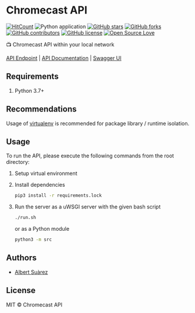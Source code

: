# Chromecast API

[![HitCount](http://hits.dwyl.io/AlbertSuarez/chromecast-api.svg)](http://hits.dwyl.io/AlbertSuarez/chromecast-api)
![Python application](https://github.com/AlbertSuarez/chromecast-api/workflows/Python%20application/badge.svg)
[![GitHub stars](https://img.shields.io/github/stars/AlbertSuarez/chromecast-api.svg)](https://GitHub.com/AlbertSuarez/chromecast-api/stargazers/)
[![GitHub forks](https://img.shields.io/github/forks/AlbertSuarez/chromecast-api.svg)](https://GitHub.com/AlbertSuarez/chromecast-api/network/)
[![GitHub contributors](https://img.shields.io/github/contributors/AlbertSuarez/chromecast-api.svg)](https://GitHub.com/AlbertSuarez/chromecast-api/graphs/contributors/)
[![GitHub license](https://img.shields.io/github/license/AlbertSuarez/chromecast-api.svg)](https://github.com/AlbertSuarez/chromecast-api/blob/master/LICENSE)
[![Open Source Love](https://badges.frapsoft.com/os/v2/open-source.svg?v=103)](https://GitHub.com/AlbertSuarez/chromecast-api)

📺 Chromecast API within your local network

[API Endpoint](http://localhost:8321/) | [API Documentation](http://localhost:8321/docs) | [Swagger UI](http://localhost:8321/ui)

## Requirements

1. Python 3.7+

## Recommendations

Usage of [virtualenv](https://realpython.com/blog/python/python-virtual-environments-a-primer/) is recommended for package library / runtime isolation.

## Usage

To run the API, please execute the following commands from the root directory:

1. Setup virtual environment

2. Install dependencies

    ```bash
    pip3 install -r requirements.lock
    ```

3. Run the server as a uWSGI server with the given bash script

    ```bash
    ./run.sh
    ```

    or as a Python module

    ```bash
    python3 -m src
    ```

## Authors

- [Albert Suàrez](https://github.com/AlbertSuarez)

## License

MIT © Chromecast API
